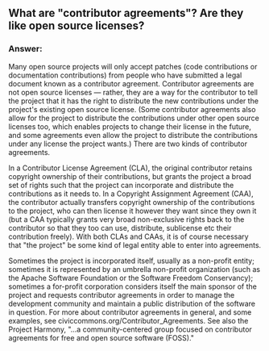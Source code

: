 ## What are "contributor agreements"? Are they like open source licenses?
### Answer:
Many open source projects will only accept patches (code contributions or documentation contributions) from people who have submitted a legal document known as a contributor agreement. Contributor agreements are not open source licenses — rather, they are a way for the contributor to tell the project that it has the right to distribute the new contributions under the project's existing open source license. (Some contributor agreements also allow for the project to distribute the contributions under other open source licenses too, which enables projects to change their license in the future, and some agreements even allow the project to distribute the contributions under any license the project wants.)
There are two kinds of contributor agreements. 

In a Contributor License Agreement (CLA), the original contributor retains copyright ownership of their contributions, but grants the project a broad set of rights such that the project can incorporate and distribute the contributions as it needs to. In a Copyright Assignment Agreement (CAA), the contributor actually transfers copyright ownership of the contributions to the project, who can then license it however they want since they own it (but a CAA typically grants very broad non-exclusive rights back to the contributor so that they too can use, distribute, sublicense etc their contribution freely).
With both CLAs and CAAs, it is of course necessary that "the project" be some kind of legal entity able to enter into agreements. 

Sometimes the project is incorporated itself, usually as a non-profit entity; sometimes it is represented by an umbrella non-profit organization (such as the Apache Software Foundation or the Software Freedom Conservancy); sometimes a for-profit corporation considers itself the main sponsor of the project and requests contributor agreements in order to manage the development community and maintain a public distribution of the software in question.
For more about contributor agreements in general, and some examples, see civiccommons.org/Contributor_Agreements. See also the Project Harmony, "...a community-centered group focused on contributor agreements for free and open source software (FOSS)."
